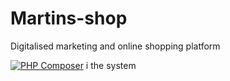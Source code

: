 # Martins-shop

Digitalised marketing and online shopping platform 

[![PHP Composer](https://github.com/L1QU3D/Martins-shop/actions/workflows/php.yml/badge.svg)](https://github.com/L1QU3D/Martins-shop/actions/workflows/php.yml)
i the system

